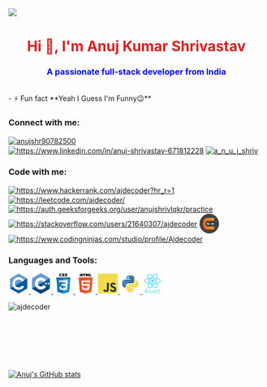 ![](https://github.com/Ajdecoder/Ajdecoder/assets/123423315/dcd9b6a2-0bcf-4c8d-8c43-f972060fe100)

<h1 align="center" style="color: rgb(216, 34, 34)";>Hi 👋, I'm Anuj Kumar Shrivastav</h1>
<h3 align="center" style="color: rgb(9, 9, 248);">A passionate full-stack developer from India</h3>

<br>    
- ⚡ Fun fact **Yeah I Guess I'm Funny😉**

<h3 align="left">Connect with me:</h3>
<p align="left">
<a href="https://twitter.com/anujshr90782500" target="blank"><img align="center" src="https://raw.githubusercontent.com/rahuldkjain/github-profile-readme-generator/master/src/images/icons/Social/twitter.svg" alt="anujshr90782500" height="30" width="40" /></a>
<a href="https://www.linkedin.com/in/anuj-shrivastav-671812228" target="blank"><img align="center" src="https://raw.githubusercontent.com/rahuldkjain/github-profile-readme-generator/master/src/images/icons/Social/linked-in-alt.svg" alt="https://www.linkedin.com/in/anuj-shrivastav-671812228" height="30" width="40" /></a>
<a href="https://instagram.com/a_n_u_j_shriv" target="blank"><img align="center" src="https://raw.githubusercontent.com/rahuldkjain/github-profile-readme-generator/master/src/images/icons/Social/instagram.svg" alt="a_n_u_j_shriv" height="30" width="40" /></a>
</p>

<h3 align="left">Code with me:</h3>
<p>
  <a href="https://www.hackerrank.com/ajdecoder?hr_r=1" target="blank"><img align="center" src="https://raw.githubusercontent.com/rahuldkjain/github-profile-readme-generator/master/src/images/icons/Social/hackerrank.svg" alt="https://www.hackerrank.com/ajdecoder?hr_r=1" height="30" width="40" /></a>
<a href="https://leetcode.com/ajdecoder/" target="blank"><img align="center" src="https://raw.githubusercontent.com/rahuldkjain/github-profile-readme-generator/master/src/images/icons/Social/leet-code.svg" alt="https://leetcode.com/ajdecoder/" height="30" width="40" /></a>
<a href="https://auth.geeksforgeeks.org/user/anujshrivlqkr/practice" target="blank"><img align="center" src="https://raw.githubusercontent.com/rahuldkjain/github-profile-readme-generator/master/src/images/icons/Social/geeks-for-geeks.svg" alt="https://auth.geeksforgeeks.org/user/anujshrivlqkr/practice" height="30" width="40" /></a>
<a href="https://stackoverflow.com/users/21640307/ajdecoder" target="blank"><img align="center" src="https://raw.githubusercontent.com/rahuldkjain/github-profile-readme-generator/master/src/images/icons/Social/stack-overflow.svg" alt="https://stackoverflow.com/users/21640307/ajdecoder" height="30" width="40" /></a>
<a href="https://www.codingninjas.com/studio/profile/Ajdecoder" target="blank"><img align="center" src="https://github.com/Ajdecoder/Ajdecoder/blob/main/bg-cn.png" alt="https://www.codingninjas.com/studio/profile/Ajdecoder" height="40" width="40" /></a>
<a href="https://replit.com/@Ajdecoder" target="blank"><img align="center" src="https://upload.wikimedia.org/wikipedia/commons/thumb/7/78/New_Replit_Logo.svg/1200px-New_Replit_Logo.svg.png" alt="https://www.codingninjas.com/studio/profile/Ajdecoder" height="40" width="40" /></a>
</p>

<h3 align="left">Languages and Tools:</h3>
<p align="left"> <a href="https://www.cprogramming.com/" target="_blank" rel="noreferrer"> <img src="https://raw.githubusercontent.com/devicons/devicon/master/icons/c/c-original.svg" alt="c" width="40" height="40"/> </a> <a href="https://www.w3schools.com/cpp/" target="_blank" rel="noreferrer"> <img src="https://raw.githubusercontent.com/devicons/devicon/master/icons/cplusplus/cplusplus-original.svg" alt="cplusplus" width="40" height="40"/> </a> <a href="https://www.w3schools.com/css/" target="_blank" rel="noreferrer"> <img src="https://raw.githubusercontent.com/devicons/devicon/master/icons/css3/css3-original-wordmark.svg" alt="css3" width="40" height="40"/> </a> <a href="https://www.w3.org/html/" target="_blank" rel="noreferrer"> <img src="https://raw.githubusercontent.com/devicons/devicon/master/icons/html5/html5-original-wordmark.svg" alt="html5" width="40" height="40"/> </a> <a href="https://developer.mozilla.org/en-US/docs/Web/JavaScript" target="_blank" rel="noreferrer"> <img src="https://raw.githubusercontent.com/devicons/devicon/master/icons/javascript/javascript-original.svg" alt="javascript" width="40" height="40"/> </a> <a href="https://www.python.org" target="_blank" rel="noreferrer"> <img src="https://raw.githubusercontent.com/devicons/devicon/master/icons/python/python-original.svg" alt="python" width="40" height="40"/> </a> <a href="https://reactjs.org/" target="_blank" rel="noreferrer"> <img src="https://raw.githubusercontent.com/devicons/devicon/master/icons/react/react-original-wordmark.svg" alt="react" width="40" height="40"/> </a> </p>

<p><img align="left" src="https://github-readme-stats.vercel.app/api/top-langs?username=ajdecoder&show_icons=true&locale=en&layout=compact" alt="ajdecoder" /></p>

<br>
<br>
<br>
<br>
<br>
<br>
<br>

[![Anuj's GitHub stats](https://github-readme-stats.vercel.app/api?username=Ajdecoder&show_icons=true&theme=radical)](https://github.com/Ajdecoder/github-readme-stats)
